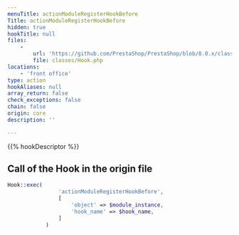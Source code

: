 ```yaml
---
menuTitle: actionModuleRegisterHookBefore
Title: actionModuleRegisterHookBefore
hidden: true
hookTitle: null
files:
    -
        url: 'https://github.com/PrestaShop/PrestaShop/blob/8.0.x/classes/Hook.php'
        file: classes/Hook.php
locations:
    - 'front office'
type: action
hookAliases: null
array_return: false
check_exceptions: false
chain: false
origin: core
description: ''

---
```


{{% hookDescriptor %}}

## Call of the Hook in the origin file

```php
Hook::exec(
                'actionModuleRegisterHookBefore',
                [
                    'object' => $module_instance,
                    'hook_name' => $hook_name,
                ]
            )
```
